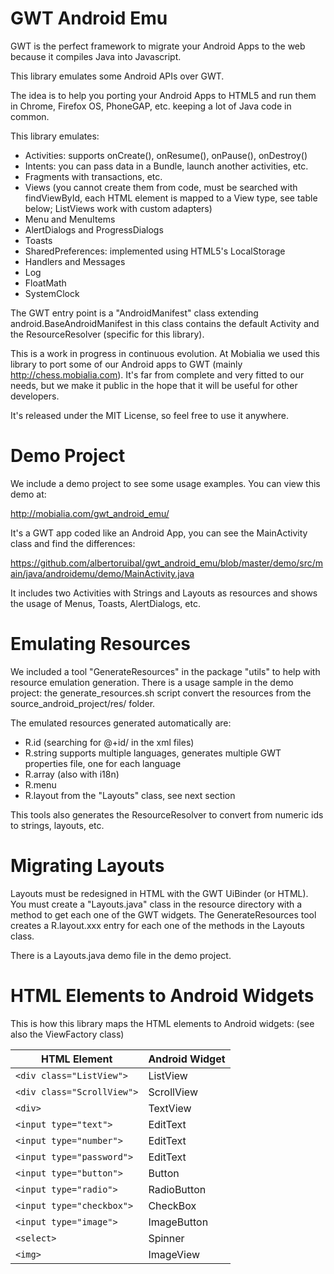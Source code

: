 GWT Android Emu
===============

GWT is the perfect framework to migrate your Android Apps to the web because it compiles Java into Javascript.

This library emulates some Android APIs over GWT.

The idea is to help you porting your Android Apps to HTML5 and run them in Chrome, Firefox OS, PhoneGAP, etc.
keeping a lot of Java code in common.

This library emulates:

* Activities: supports onCreate(), onResume(), onPause(), onDestroy()
* Intents: you can pass data in a Bundle, launch another activities, etc.
* Fragments with transactions, etc.
* Views (you cannot create them from code, must be searched with findViewById, each HTML element is mapped to a View type, see table below; ListViews work with custom adapters)
* Menu and MenuItems
* AlertDialogs and ProgressDialogs
* Toasts
* SharedPreferences: implemented using HTML5's LocalStorage
* Handlers and Messages
* Log
* FloatMath
* SystemClock

The GWT entry point is a "AndroidManifest" class extending android.BaseAndroidManifest in this class contains the default Activity and the ResourceResolver (specific for this library).

This is a work in progress in continuous evolution. At Mobialia we used this library to port some of our Android apps to GWT (mainly http://chess.mobialia.com).
It's far from complete and very fitted to our needs, but we make it public in the hope that it will be useful for other developers.

It's released under the MIT License, so feel free to use it anywhere.

Demo Project
============

We include a demo project to see some usage examples. You can view this demo at:

http://mobialia.com/gwt_android_emu/

It's a GWT app coded like an Android App, you can see the MainActivity class and find the differences:

https://github.com/albertoruibal/gwt_android_emu/blob/master/demo/src/main/java/androidemu/demo/MainActivity.java

It includes two Activities with Strings and Layouts as resources and shows the usage of Menus, Toasts, AlertDialogs, etc.

Emulating Resources
===================

We included a tool "GenerateResources" in the package "utils" to help with resource emulation generation.
There is a usage sample in the demo project: the generate_resources.sh script convert the resources from the source_android_project/res/ folder.

The emulated resources generated automatically are:

* R.id (searching for @+id/ in the xml files)
* R.string supports multiple languages, generates multiple GWT properties file, one for each language  
* R.array (also with i18n)
* R.menu
* R.layout from the "Layouts" class, see next section

This tools also generates the ResourceResolver to convert from numeric ids to strings, layouts, etc.

Migrating Layouts
=================

Layouts must be redesigned in HTML with the GWT UiBinder (or HTML).
You must create a "Layouts.java" class in the resource directory with a method to get each one of the GWT widgets.
The GenerateResources tool creates a R.layout.xxx entry for each one of the methods in the Layouts class.

There is a Layouts.java demo file in the demo project.

HTML Elements to Android Widgets
================================

This is how this library maps the HTML elements to Android widgets: (see also the ViewFactory class)

| HTML Element               | Android Widget |
| ---------------------------|----------------|
| `<div class="ListView">`   | ListView       |
| `<div class="ScrollView">` | ScrollView     |
| `<div>`                    | TextView       |
| `<input type="text">`      | EditText       |
| `<input type="number">`    | EditText       |
| `<input type="password">`  | EditText       |
| `<input type="button">`    | Button         |
| `<input type="radio">`     | RadioButton    |
| `<input type="checkbox">`  | CheckBox       |
| `<input type="image">`     | ImageButton    |
| `<select>`                 | Spinner        |
| `<img>`                    | ImageView      |


